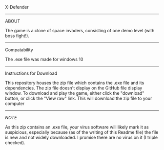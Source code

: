 X-Defender

---
ABOUT

The game is a clone of space invaders, consisting of one demo level (with boss fight!).


---
Compatability

The .exe file was made for windows 10

---
Instructions for Download

This repository houses the zip file which contains the .exe file and its dependencies.
The zip file doesn't display on the GitHub file display window.
To download and play the game, either click the "download" button, or click the "View raw" link.
This will download the zip file to your computer

---
*NOTE*

As this zip contains an .exe file, your virus software will likely mark it as suspicious,
especially because (as of the writing of this Readme file) the file is new
and not widely downloaded. I promise there are no virus on it (I triple checked).
